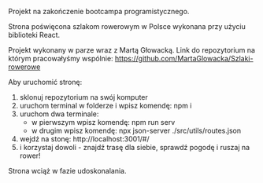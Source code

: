 Projekt na zakończenie bootcampa programistycznego.

Strona poświęcona szlakom rowerowym w Polsce wykonana przy użyciu biblioteki React.

Projekt wykonany w parze wraz z Martą Głowacką.
Link do repozytorium na którym pracowałyśmy wspólnie: https://github.com/MartaGlowacka/Szlaki-rowerowe


Aby uruchomić stronę:
1. sklonuj repozytorium na swój komputer
2. uruchom terminal w folderze i wpisz komendę: npm i
3. uruchom dwa terminale: 
    - w pierwszym wpisz komendę: npm run serv 
    - w drugim wpisz komendę: npx json-server ./src/utils/routes.json
4. wejdź na stonę: http://localhost:3001/#/
5. i korzystaj dowoli - znajdź trasę dla siebie, sprawdź pogodę i ruszaj na rower!


Strona wciąż w fazie udoskonalania.
